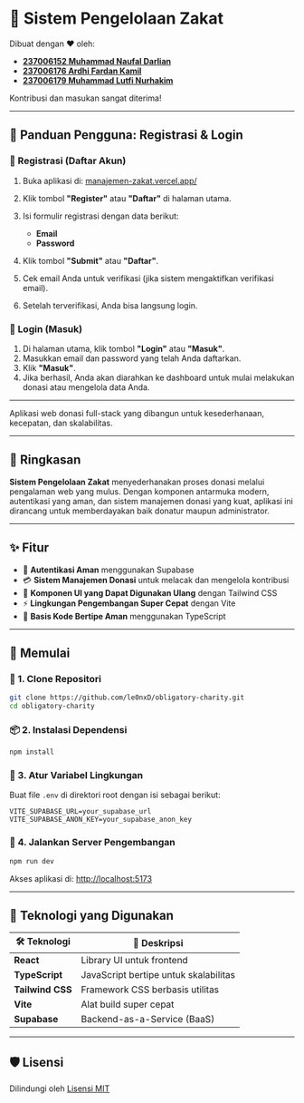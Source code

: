 # 🕌 Sistem Pengelolaan Zakat

Dibuat dengan ❤️ oleh:
* **[237006152 Muhammad Naufal Darlian](https://github.com/le0nxD)**
* **[237006176 Ardhi Fardan Kamil](https://github.com/Kai2446-cmyk)**
* **[237006179 Muhammad Lutfi Nurhakim](https://github.com/Oxiliya)**

Kontribusi dan masukan sangat diterima!

---

## 👥 Panduan Pengguna: Registrasi & Login

### 📝 Registrasi (Daftar Akun)

1. Buka aplikasi di: [manajemen-zakat.vercel.app/](manajemen-zakat.vercel.app/)
2. Klik tombol **"Register"** atau **"Daftar"** di halaman utama.
3. Isi formulir registrasi dengan data berikut:

   * **Email**
   * **Password**
4. Klik tombol **"Submit"** atau **"Daftar"**.
5. Cek email Anda untuk verifikasi (jika sistem mengaktifkan verifikasi email).
6. Setelah terverifikasi, Anda bisa langsung login.

### 🔑 Login (Masuk)

1. Di halaman utama, klik tombol **"Login"** atau **"Masuk"**.
2. Masukkan email dan password yang telah Anda daftarkan.
3. Klik **"Masuk"**.
4. Jika berhasil, Anda akan diarahkan ke dashboard untuk mulai melakukan donasi atau mengelola data Anda.

---

Aplikasi web donasi full-stack yang dibangun untuk kesederhanaan, kecepatan, dan skalabilitas.

---

## 📌 Ringkasan

**Sistem Pengelolaan Zakat** menyederhanakan proses donasi melalui pengalaman web yang mulus. Dengan komponen antarmuka modern, autentikasi yang aman, dan sistem manajemen donasi yang kuat, aplikasi ini dirancang untuk memberdayakan baik donatur maupun administrator.

---

## ✨ Fitur

* 🔐 **Autentikasi Aman** menggunakan Supabase
* 💳 **Sistem Manajemen Donasi** untuk melacak dan mengelola kontribusi
* 🎨 **Komponen UI yang Dapat Digunakan Ulang** dengan Tailwind CSS
* ⚡ **Lingkungan Pengembangan Super Cepat** dengan Vite
* 🧠 **Basis Kode Bertipe Aman** menggunakan TypeScript

---

## 🚀 Memulai

### 🔧 1. Clone Repositori

```bash
git clone https://github.com/le0nxD/obligatory-charity.git 
cd obligatory-charity
```

### 📦 2. Instalasi Dependensi

```bash
npm install
```

### 🔑 3. Atur Variabel Lingkungan

Buat file `.env` di direktori root dengan isi sebagai berikut:

```env
VITE_SUPABASE_URL=your_supabase_url
VITE_SUPABASE_ANON_KEY=your_supabase_anon_key
```

### 🧪 4. Jalankan Server Pengembangan

```bash
npm run dev
```

Akses aplikasi di: [http://localhost:5173](http://localhost:5173)

---

## 🧰 Teknologi yang Digunakan

| 🛠️ Teknologi    | 🔎 Deskripsi                          |
| ---------------- | ------------------------------------- |
| **React**        | Library UI untuk frontend             |
| **TypeScript**   | JavaScript bertipe untuk skalabilitas |
| **Tailwind CSS** | Framework CSS berbasis utilitas       |
| **Vite**         | Alat build super cepat                |
| **Supabase**     | Backend-as-a-Service (BaaS)           |

---

## 🛡️ Lisensi

Dilindungi oleh [Lisensi MIT](./LICENSE)
